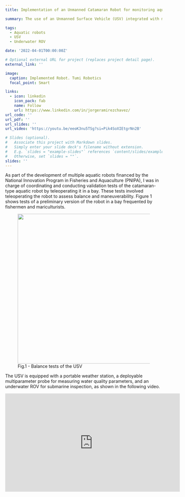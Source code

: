 ```yaml
---
title: Implementation of an Unmanned Catamaran Robot for monitoring aquaculture activities.

summary: The use of an Unmanned Surface Vehicle (USV) integrated with multiple sensors, along with a small Remotely Operated Vehicle (ROV), is proposed for monitoring aquaculture activities.

tags:
  - Aquatic robots
  - USV
  - Underwater ROV

date: '2022-04-01T00:00:00Z'

# Optional external URL for project (replaces project detail page).
external_link: ''

image:
  caption: Implemented Robot. Tumi Robotics
  focal_point: Smart

links:
  - icon: linkedin
    icon_pack: fab
    name: Follow
    url: https://www.linkedin.com/in/jorgeramirezchavez/
url_code: ''
url_pdf: ''
url_slides: ''
url_video: 'https://youtu.be/eeoK3nu5TSg?si=Pik4SoXIEtgrNn2B'

# Slides (optional).
#   Associate this project with Markdown slides.
#   Simply enter your slide deck's filename without extension.
#   E.g. `slides = "example-slides"` references `content/slides/example-slides.md`.
#   Otherwise, set `slides = ""`.
slides: ''
---
```

As part of the development of multiple aquatic robots financed by the National Innovation Program in Fisheries and Aquaculture (PNIPA), I was in charge of coordinating and conducting validation tests of the catamaran-type aquatic robot by teleoperating it in a bay. These tests involved teleoperating the robot to assess balance and maneuverability. Figure 1 shows tests of a preliminary version of the robot in a bay frequented by fishermen and mariculturists.  

<figure>
  <img src= pruebas.jpg width= 480 height= 480 >
  <figcaption>Fig.1 - Balance tests of the USV </figcaption>
</figure>

The USV is equipped with a portable weather station, a deployable multiparameter probe for measuring water quality parameters, and an underwater ROV for submarine inspection, as shown in the following video.

<div style="text-align:center;">
<iframe width="560" height="315" src="https://www.youtube.com/embed/eeoK3nu5TSg?si=AjlJRcYNWvOeUqAX" title="YouTube video player" frameborder="0" allow="accelerometer; autoplay; clipboard-write; encrypted-media; gyroscope; picture-in-picture; web-share" allowfullscreen></iframe>
</div>
